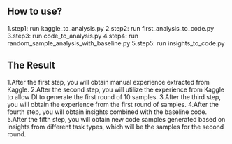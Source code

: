 ## How to use?
1.step1: run kaggle_to_analysis.py 
2.step2: run first_analysis_to_code.py
3.step3: run code_to_analysis.py
4.step4: run random_sample_analysis_with_baseline.py
5.step5: run insights_to_code.py

## The Result
1.After the first step, you will obtain manual experience extracted from Kaggle.
2.After the second step, you will utilize the experience from Kaggle to allow DI to generate the first round of 10 samples.
3.After the third step, you will obtain the experience from the first round of samples.
4.After the fourth step, you will obtain insights combined with the baseline code.
5.After the fifth step, you will obtain new code samples generated based on insights from different task types, which will be the samples for the second round.

